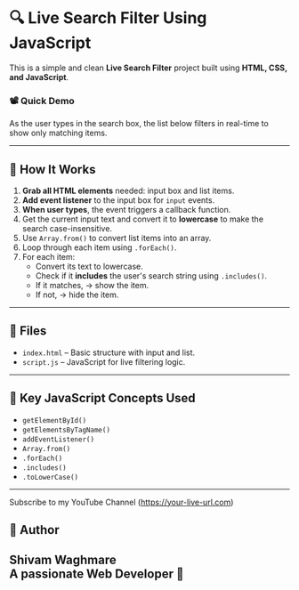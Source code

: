 # 🔍 Live Search Filter Using JavaScript

This is a simple and clean **Live Search Filter** project built using **HTML, CSS, and JavaScript**.

### 📽️ Quick Demo
As the user types in the search box, the list below filters in real-time to show only matching items.

---

## 🚀 How It Works

1. **Grab all HTML elements** needed: input box and list items.
2. **Add event listener** to the input box for `input` events.
3. **When user types**, the event triggers a callback function.
4. Get the current input text and convert it to **lowercase** to make the search case-insensitive.
5. Use `Array.from()` to convert list items into an array.
6. Loop through each item using `.forEach()`.
7. For each item:
   - Convert its text to lowercase.
   - Check if it **includes** the user's search string using `.includes()`.
   - If it matches, → show the item.
   - If not, → hide the item.

---

## 📁 Files

- `index.html` – Basic structure with input and list.
- `script.js` – JavaScript for live filtering logic.

---

## 🧠 Key JavaScript Concepts Used

- `getElementById()`
- `getElementsByTagName()`
- `addEventListener()`
- `Array.from()`
- `.forEach()`
- `.includes()`
- `.toLowerCase()`

---
Subscribe to my YouTube Channel (https://your-live-url.com)


## 🙌 Author

**Shivam Waghmare**  
A passionate Web Developer 🚀
---
